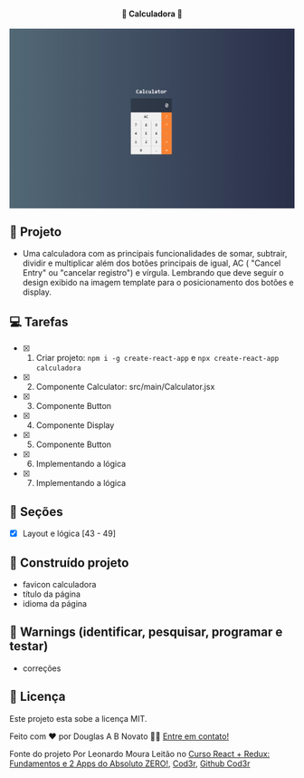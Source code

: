 <h4 align="center"> 
	🚧 Calculadora 🚧
</h4>   

<p align="center" style="display: flex; align-items: flex-start; justify-content: center;"> 
  <img alt="Calculadora" title="#Calculadora" src="./.github/tela.jpg" width="600px"> 
</p> 

## 🎨 Projeto

- Uma calculadora com as principais funcionalidades de somar, subtrair, dividir e multiplicar além dos botões principais de igual, AC ( "Cancel Entry" ou "cancelar registro") e vírgula. Lembrando que deve seguir o design exibido na imagem template para o posicionamento dos botões e display.

## 💻 Tarefas

- [x] 1. Criar projeto: `npm i -g create-react-app` e `npx create-react-app calculadora`
- [x] 2. Componente Calculator: src/main/Calculator.jsx
- [x] 3. Componente Button
- [x] 4. Componente Display
- [x] 5. Componente Button
- [x] 6. Implementando a lógica
- [x] 7. Implementando a lógica 

## 🚀 Seções 

- [x] Layout e lógica [43 - 49]   

## 🚀 Construído projeto 

- favicon calculadora
- título da página
- idioma da página

## 🚧 Warnings (identificar, pesquisar, programar e testar)
 
- correções 

## 📝 Licença

Este projeto esta sobe a licença MIT.

Feito com ❤️ por Douglas A B Novato 👋🏽 [Entre em contato!](https://www.linkedin.com/in/douglasabnovato/)
 
Fonte do projeto Por Leonardo Moura Leitão no [Curso React + Redux: Fundamentos e 2 Apps do Absoluto ZERO!](https://www.udemy.com/course/react-redux-pt/), [Cod3r](https://www.cod3r.com.br/), [Github Cod3r](https://github.com/cod3rcursos/curso-react-redux)
